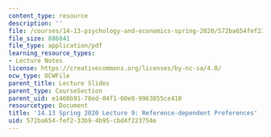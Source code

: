 ```yaml
---
content_type: resource
description: ''
file: /courses/14-13-psychology-and-economics-spring-2020/572ba654fef233b94b95cbd4f223754e_MIT14_13S20_lec9.pdf
file_size: 886841
file_type: application/pdf
learning_resource_types:
- Lecture Notes
license: https://creativecommons.org/licenses/by-nc-sa/4.0/
ocw_type: OCWFile
parent_title: Lecture Slides
parent_type: CourseSection
parent_uid: e1460b91-78ed-04f1-60e8-9963055ce410
resourcetype: Document
title: '14.13 Spring 2020 Lecture 9: Reference-dependent Preferences'
uid: 572ba654-fef2-33b9-4b95-cbd4f223754e
---
```

